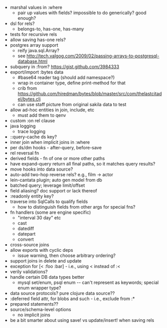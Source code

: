 - marshal values in :where
	- pair up values with fields? impossible to do generically? good enough?
- dsl for rels?
	- belongs-to, has-one, has-many
- tests for recursive rels
- allow saving has-one rels?
- postgres array support
	- reify java.sql.Array?
	- see http://tech.valgog.com/2009/02/passing-arrays-to-postgresql-database.html
- subquery in :from? https://gist.github.com/3984333
- export/import :bytes data
	- #base64 reader tag (should add namespace?)
	- wrap in container type, define print-method for that
	- crib from https://github.com/hiredman/bytes/blob/master/src/com/thelastcitadel/bytes.clj
	- can use staff picture from original sakila data to test
- allow ad-hoc entities in join, include, etc
	- must add them to qenv
- custom :on rel clause
- java logging
	- trace logging
- ::query-cache ds key?
- inner join when implicit joins in :where
- per ds/dm hooks - after-query, before-save
- rel reversal fn
- derived fields - fn of one or more other paths
- have expand-query return all final paths, so it matches query results?
- move hooks into data source?
- auto-add two-hop reverse rels? e.g., film -> actor
- lein-cantata plugin; auto gen model from db
- batched query; leverage limit/offset
- field aliasing? doc support or lack thereof
- :readonly entity key?
- traverse into SqlCalls to qualify fields
	- how to distinguish fields from other args for special fns?
- fn handlers (some are engine specific)
	- "interval 30 day" etc
	- cast
	- datediff
	- datepart
	- convert
- cross-source joins
- allow exports with cyclic deps
	- issue warning, then choose arbitrary ordering?
- support joins in delete and update
- exception for [< :foo :bar] - i.e., using < instead of :<
- verily validations?
- handle certain DB data types better
	- mysql set/enum, psql enum -- can't represent as keywords; special enum wrapper type?
- data source protocols? pure clojure data source??
- :deferred field attr, for blobs and such - i.e., exclude from :*
- prepared statements??
- source/schema-level options
	- no implicit joins 
- be a bit smarter about using save! vs update/insert! when saving rels
